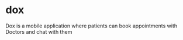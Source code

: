 # dox
Dox is a mobile application where patients can book appointments with Doctors and chat with them
